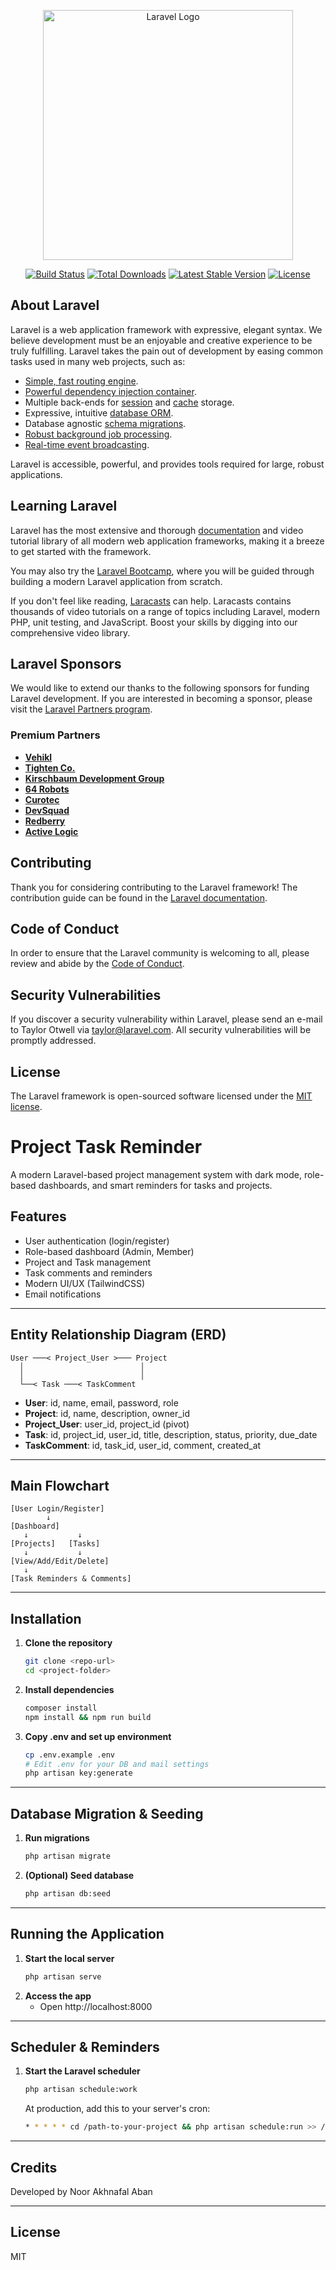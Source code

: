 <p align="center"><a href="https://laravel.com" target="_blank"><img src="https://raw.githubusercontent.com/laravel/art/master/logo-lockup/5%20SVG/2%20CMYK/1%20Full%20Color/laravel-logolockup-cmyk-red.svg" width="400" alt="Laravel Logo"></a></p>

<p align="center">
<a href="https://github.com/laravel/framework/actions"><img src="https://github.com/laravel/framework/workflows/tests/badge.svg" alt="Build Status"></a>
<a href="https://packagist.org/packages/laravel/framework"><img src="https://img.shields.io/packagist/dt/laravel/framework" alt="Total Downloads"></a>
<a href="https://packagist.org/packages/laravel/framework"><img src="https://img.shields.io/packagist/v/laravel/framework" alt="Latest Stable Version"></a>
<a href="https://packagist.org/packages/laravel/framework"><img src="https://img.shields.io/packagist/l/laravel/framework" alt="License"></a>
</p>

## About Laravel

Laravel is a web application framework with expressive, elegant syntax. We believe development must be an enjoyable and creative experience to be truly fulfilling. Laravel takes the pain out of development by easing common tasks used in many web projects, such as:

- [Simple, fast routing engine](https://laravel.com/docs/routing).
- [Powerful dependency injection container](https://laravel.com/docs/container).
- Multiple back-ends for [session](https://laravel.com/docs/session) and [cache](https://laravel.com/docs/cache) storage.
- Expressive, intuitive [database ORM](https://laravel.com/docs/eloquent).
- Database agnostic [schema migrations](https://laravel.com/docs/migrations).
- [Robust background job processing](https://laravel.com/docs/queues).
- [Real-time event broadcasting](https://laravel.com/docs/broadcasting).

Laravel is accessible, powerful, and provides tools required for large, robust applications.

## Learning Laravel

Laravel has the most extensive and thorough [documentation](https://laravel.com/docs) and video tutorial library of all modern web application frameworks, making it a breeze to get started with the framework.

You may also try the [Laravel Bootcamp](https://bootcamp.laravel.com), where you will be guided through building a modern Laravel application from scratch.

If you don't feel like reading, [Laracasts](https://laracasts.com) can help. Laracasts contains thousands of video tutorials on a range of topics including Laravel, modern PHP, unit testing, and JavaScript. Boost your skills by digging into our comprehensive video library.

## Laravel Sponsors

We would like to extend our thanks to the following sponsors for funding Laravel development. If you are interested in becoming a sponsor, please visit the [Laravel Partners program](https://partners.laravel.com).

### Premium Partners

- **[Vehikl](https://vehikl.com)**
- **[Tighten Co.](https://tighten.co)**
- **[Kirschbaum Development Group](https://kirschbaumdevelopment.com)**
- **[64 Robots](https://64robots.com)**
- **[Curotec](https://www.curotec.com/services/technologies/laravel)**
- **[DevSquad](https://devsquad.com/hire-laravel-developers)**
- **[Redberry](https://redberry.international/laravel-development)**
- **[Active Logic](https://activelogic.com)**

## Contributing

Thank you for considering contributing to the Laravel framework! The contribution guide can be found in the [Laravel documentation](https://laravel.com/docs/contributions).

## Code of Conduct

In order to ensure that the Laravel community is welcoming to all, please review and abide by the [Code of Conduct](https://laravel.com/docs/contributions#code-of-conduct).

## Security Vulnerabilities

If you discover a security vulnerability within Laravel, please send an e-mail to Taylor Otwell via [taylor@laravel.com](mailto:taylor@laravel.com). All security vulnerabilities will be promptly addressed.

## License

The Laravel framework is open-sourced software licensed under the [MIT license](https://opensource.org/licenses/MIT).

# Project Task Reminder

A modern Laravel-based project management system with dark mode, role-based dashboards, and smart reminders for tasks and projects.

## Features
- User authentication (login/register)
- Role-based dashboard (Admin, Member)
- Project and Task management
- Task comments and reminders
- Modern UI/UX (TailwindCSS)
- Email notifications

---

## Entity Relationship Diagram (ERD)

```
User ───< Project_User >─── Project
  │                          │
  │                          │
  └──< Task ───< TaskComment
```
- **User**: id, name, email, password, role
- **Project**: id, name, description, owner_id
- **Project_User**: user_id, project_id (pivot)
- **Task**: id, project_id, user_id, title, description, status, priority, due_date
- **TaskComment**: id, task_id, user_id, comment, created_at

---

## Main Flowchart

```
[User Login/Register]
        ↓
[Dashboard]
   ↓           ↓
[Projects]   [Tasks]
   ↓           ↓
[View/Add/Edit/Delete]
   ↓
[Task Reminders & Comments]
```

---

## Installation

1. **Clone the repository**
   ```sh
   git clone <repo-url>
   cd <project-folder>
   ```
2. **Install dependencies**
   ```sh
   composer install
   npm install && npm run build
   ```
3. **Copy .env and set up environment**
   ```sh
   cp .env.example .env
   # Edit .env for your DB and mail settings
   php artisan key:generate
   ```

---

## Database Migration & Seeding

1. **Run migrations**
   ```sh
   php artisan migrate
   ```
2. **(Optional) Seed database**
   ```sh
   php artisan db:seed
   ```

---

## Running the Application

1. **Start the local server**
   ```sh
   php artisan serve
   ```
2. **Access the app**
   - Open http://localhost:8000

---

## Scheduler & Reminders

1. **Start the Laravel scheduler**
   ```sh
   php artisan schedule:work
   ```
   At production, add this to your server's cron:
   ```sh
   * * * * * cd /path-to-your-project && php artisan schedule:run >> /dev/null 2>&1
   ```

---

## Credits
Developed by Noor Akhnafal Aban

---

## License
MIT
